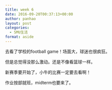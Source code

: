 ```yaml
---
title: week 6
date: 2016-09-20T00:37:13+00:00
author: panhao
layout: post
categories:
  - SMU生活
format: aside
---
```

去看了学校的football game！场面大，球迷也很疯狂。

但是总觉得没那么激动。还是不像看篮球一样。

新赛季要开始了，小牛的比赛一定要去看啊！

作业按部就班，midterm也要来了。

&nbsp;